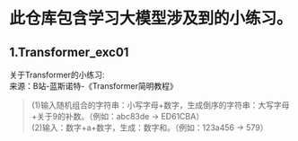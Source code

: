此仓库包含学习大模型涉及到的小练习。
===
1.Transformer_exc01
---
关于Transformer的小练习:<br>
来源：B站-蓝斯诺特-《Transformer简明教程》<br>
>(1)输入随机组合的字符串：小写字母+数字，生成倒序的字符串：大写字母+关于9的补数。（例如：abc83de -> ED61CBA）<br>
>(2)输入：数字+a+数字，生成：数字和。（例如：123a456 -> 579）<br>
